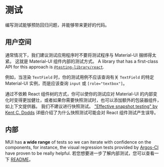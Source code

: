 # 测试

<p class="description">编写测试能够预防回归问题，并能够带来更好的代码。</p>

## 用户空间

通常情况下，我们建议测试应用程序时不要将测试程序与 Material-UI 捆绑得太紧。 这就是 Material-UI 组件内部的测试方式。 A library that has a first-class API for this approach is [`@testing-library/react`](https://testing-library.com/docs/react-testing-library/intro/).

例如，当渲染 `TextField` 时，你的测试用例不应该查询有关 `TextField` 的特定 Material-UI 实例，而是应该查询 `input` 或 `[role="textbox"]`。

通过不依赖 React 组件树的方式，你可以使你的测试应对 Material-UI 的内部变化时变得更加健壮，或者如果你需要快照测试时，也可以添加额外的包装器组件，如上下文提供器。 我们不建议进行快照测试。 ["Effective snapshot testing" by Kent C. Dodds](https://kentcdodds.com/blog/effective-snapshot-testing) 详细介绍了为什么快照测试可能会对 React 组件测试产生误导。

## 内部

MUI has **a wide range** of tests so we can iterate with confidence on the components, for instance, the visual regression tests provided by [Argos-CI](https://app.argos-ci.com/mui/material-ui/builds) have proven to be really helpful. 若您想要进一步了解内部测试，您可以查看一下 [README](https://github.com/mui/material-ui/blob/HEAD/test/README.md)。
